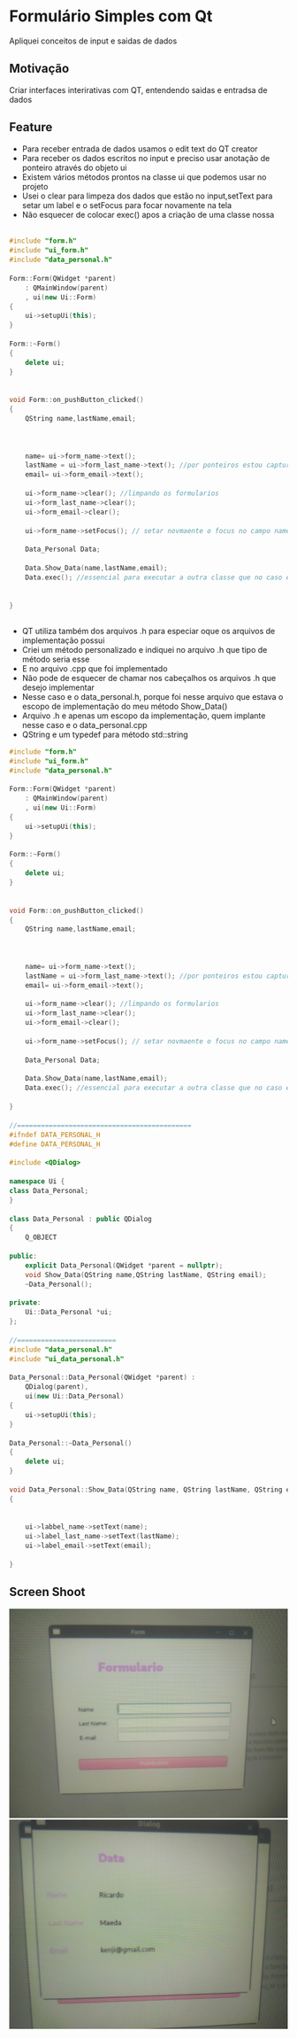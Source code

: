 # Formulário Simples com Qt
Apliquei conceitos de input e saidas de dados

## Motivação
Criar interfaces interirativas com QT, entendendo saidas e entradsa de dados


## Feature
- Para receber entrada de dados usamos o edit text do QT creator
- Para receber os dados escritos no input e preciso usar anotação de ponteiro através do objeto ui
- Existem vários métodos prontos na classe ui que podemos usar no projeto
- Usei o clear para limpeza dos dados que estão no input,setText para setar um label e o setFocus para focar novamente na tela
- Não esquecer de colocar exec() apos a criação de uma classe nossa

``` c++

#include "form.h"
#include "ui_form.h"
#include "data_personal.h"

Form::Form(QWidget *parent)
    : QMainWindow(parent)
    , ui(new Ui::Form)
{
    ui->setupUi(this);
}

Form::~Form()
{
    delete ui;
}


void Form::on_pushButton_clicked()
{
    QString name,lastName,email;



    name= ui->form_name->text();
    lastName = ui->form_last_name->text(); //por ponteiros estou capturando os membros dessa winodw
    email= ui->form_email->text();

    ui->form_name->clear(); //limpando os formularios
    ui->form_last_name->clear();
    ui->form_email->clear();

    ui->form_name->setFocus(); // setar novmaente o focus no campo name

    Data_Personal Data;

    Data.Show_Data(name,lastName,email);
    Data.exec(); //essencial para executar a outra classe que no caso e o Data;


}
```

##


- QT utiliza também dos arquivos .h para especiar oque os arquivos de implementação possui
- Criei um método personalizado e indiquei no arquivo .h que tipo de método seria esse 
- E no arquivo .cpp que foi implementado
- Não pode de esquecer de chamar nos cabeçalhos os arquivos .h que desejo implementar
- Nesse caso e o data_personal.h, porque foi nesse arquivo que estava o escopo de implementação do meu método Show_Data()
- Arquivo .h e apenas um escopo da implementação, quem implante nesse caso e o data_personal.cpp
- QString e um typedef para método std::string


``` c++
#include "form.h"
#include "ui_form.h"
#include "data_personal.h"

Form::Form(QWidget *parent)
    : QMainWindow(parent)
    , ui(new Ui::Form)
{
    ui->setupUi(this);
}

Form::~Form()
{
    delete ui;
}


void Form::on_pushButton_clicked()
{
    QString name,lastName,email;



    name= ui->form_name->text();
    lastName = ui->form_last_name->text(); //por ponteiros estou capturando os membros dessa winodw
    email= ui->form_email->text();

    ui->form_name->clear(); //limpando os formularios
    ui->form_last_name->clear();
    ui->form_email->clear();

    ui->form_name->setFocus(); // setar novmaente o focus no campo name

    Data_Personal Data;

    Data.Show_Data(name,lastName,email);
    Data.exec(); //essencial para executar a outra classe que no caso e o Data;

}

//============================================
#ifndef DATA_PERSONAL_H
#define DATA_PERSONAL_H

#include <QDialog>

namespace Ui {
class Data_Personal;
}

class Data_Personal : public QDialog
{
    Q_OBJECT

public:
    explicit Data_Personal(QWidget *parent = nullptr);
    void Show_Data(QString name,QString lastName, QString email);
    ~Data_Personal();

private:
    Ui::Data_Personal *ui;
};

//=========================
#include "data_personal.h"
#include "ui_data_personal.h"

Data_Personal::Data_Personal(QWidget *parent) :
    QDialog(parent),
    ui(new Ui::Data_Personal)
{
    ui->setupUi(this);
}

Data_Personal::~Data_Personal()
{
    delete ui;
}

void Data_Personal::Show_Data(QString name, QString lastName, QString email)
{


    ui->labbel_name->setText(name);
    ui->label_last_name->setText(lastName);
    ui->label_email->setText(email);

}
``` 
##
## Screen Shoot

![form.jpeg](https://github.com/kenjimaeda54/form-simple-QT/blob/develop/form.jpeg)
![dataForm.jpeg](https://github.com/kenjimaeda54/form-simple-QT/blob/develop/dataForm.jpeg)





